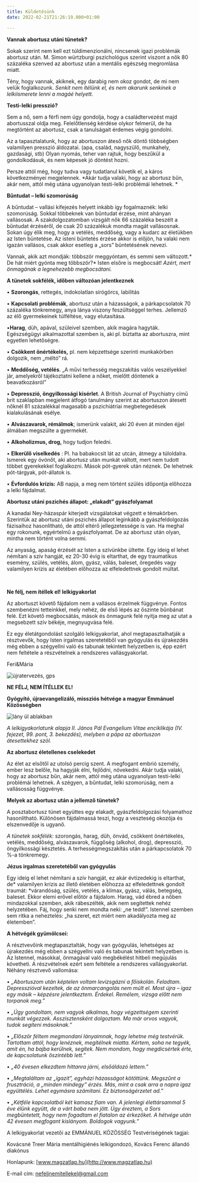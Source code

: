 ```yaml
---
title: Küldetésünk
date: 2022-02-21T21:26:19.000+01:00

---
```

**Vannak abortusz utáni tünetek?**<br>

Sokak szerint nem kell ezt túldimenzionálni, nincsenek igazi problémák abortusz után. M. Simon würtzburgi pszichológus szerint viszont a nők 80 százaléka szenved az abortusz után a mentális egészség megromlása miatt. <br>

Tény, hogy vannak, akiknek, egy darabig nem okoz gondot, de mi nem velük foglalkozunk. _Senkit nem ítélünk el, és nem akarunk senkinek a lelkiismerete lenni a magáé helyett._<br>

**Testi-lelki presszió?**<br>

Sem a nő, sem a férfi nem úgy gondolja, hogy a családtervezést majd abortusszal oldja meg. Felelőtlenség kérdése olykor felmerül, de ha megtörtént az abortusz, csak a tanulságait érdemes végig gondolni.<br>

Az a tapasztalatunk, hogy az abortuszon áteső nők döntő többségben valamilyen presszió áldozatai. (apa, család, nagyszülő, munkahely, gazdasági, stb) Olyan nyomás, teher van rajtuk, hogy beszűkül a gondolkodásuk, és nem képesek jó döntést hozni.<br>

Persze attól még, hogy tudva vagy tudatlanul követik el, a káros következményei megjelennek. *Akár tudja valaki, hogy az abortusz bűn, akár nem, attól még utána ugyanolyan testi-lelki problémái lehetnek. *<br>

**Bűntudat – lelki szomorúság**<br>

A bűntudat – vallási kifejezés helyett inkább így fogalmaznék: lelki szomorúság. Sokkal többeknek van bűntudat érzése, mint ahányan vallásosak. A szakdolgozatomban vizsgált nők 66 százaléka beszélt a bűntudat érzéséről, de csak 20 százalékuk mondta magát vallásosnak. Sokan úgy élik meg, hogy a vetélés, meddőség, vagy a kudarc az életükben az Isten büntetése. Az isteni büntetés érzése akkor is előjön, ha valaki nem igazán vallásos, csak akkor esetleg a „sors” büntetésének nevezi. <br>

Vannak, akik azt mondják: többször meggyóntam, és semmi sem változott.* De hát miért gyónta meg többször?* Isten elsőre is megbocsát! _Azért, mert_ _önmagának a legnehezebb megbocsátani._<br>

**A tünetek sokfélék, időben változóan jelentkeznek**<br>

• **Szorongás**, rettegés, indokolatlan sírógörcs, labilitás<br>

• **Kapcsolati problémák**, abortusz után a házasságok, a párkapcsolatok 70 százaléka tönkremegy, anya lánya viszony feszültséggel terhes. Jellemző az élő gyermekeinek túlféltése, vagy elutasítása.<br>

•**Harag**, düh, apával, szüleivel szemben, akik magára hagyták. Egészségügyi alkalmazottal szemben is, aki pl. biztatta az abortuszra, mint egyetlen lehetőségre.<br>

• **Csökkent önértékelés,** pl. nem képzettsége szerinti munkakörben dolgozik, nem „méltó” rá.<br>

• **Meddőség, vetélés**. „A művi terhesség megszakítás valós veszélyekkel jár, amelyekről tájékoztatni kellene a nőket, mielőtt döntenek a beavatkozásról”<br>

• **Depresszió, öngyilkossági kísérlet**. A British Journal of Psychiatry című brit szaklapban megjelent átfogó tanulmány szerint az abortuszon átesett nőknél 81 százalékkal magasabb a pszichiátriai megbetegedések kialakulásának esélye. <br>

• **Alvászavarok, rémálmok**; ismerünk valakit, aki 20 éven át minden éjjel álmában megszülte a gyermekét. <br>

• **Alkoholizmus, drog,** hogy tudjon feledni.<br>

• **Elkerülő viselkedés** : Pl. ha babakocsit lát az utcán, átmegy a túloldalra. Ismerek egy óvónőt, aki abortusz után munkát váltott, mert nem tudott többet gyerekekkel foglalkozni. Mások pót-gyerek után néznek. De lehetnek pót-tárgyak, pót-állatok is.

• **Évfordulós krízis:** AB napja, a meg nem történt szülés időpontja előhozza a lelki fájdalmat.

**Abortusz utáni pszichés állapot: „elakadt” gyászfolyamat**<br>

A kanadai Ney-házaspár kiterjedt vizsgálatokat végzett e témakörben. Szerintük az abortusz utáni pszichés állapot leginkább a gyászfeldolgozás fázisaihoz hasonlítható, de attól eltérő jellegzetessége is van. Ha meghal egy rokonunk, egyértelmű a gyászfolyamat. De az abortusz után olyan, mintha nem történt volna semmi. <br>

Az anyaság, apaság érzését az Isten a szívünkbe ültette. Egy ideig el lehet némítani a szív hangját, ez 20-30 évig is eltarthat, de egy traumatikus esemény, szülés, vetélés, álom, gyász, válás, baleset, öregedés vagy valamilyen krízis az életében előhozza az elfeledettnek gondolt múltat.

<br>

**Ne félj, nem ítéllek el! lelkigyakorlat**<br>

Az abortuszt követő fájdalom nem a vallásos érzelmek függvénye. Fontos szembenézni tetteinkkel, mely nehéz, de első lépés az őszinte bűnbánat felé. Ezt követő megbocsátás, mások és önmagunk felé nyitja meg az utat a megsebzett szív békéje, megnyugvása felé.<br>

Ez egy életátgondolást szolgáló lelkigyakorlat, ahol megtapasztalhatják a résztvevők, hogy Isten irgalmas szeretetéből van gyógyulás és újrakezdés még ebben a szégyellni való és tabunak tekintett helyzetben is, épp ezért nem feltétele a részvételnek a rendszeres vallásgyakorlat.<br>

Feri&Mária <br>

![újratervezés, gps](/images/ujratervezes-gps.jpg)

**NE FÉLJ, NEM ÍTÉLLEK EL!**<br>

**Gyógyító, újraevangelizáló, missziós hétvége a magyar Emmánuel Közösségben**<br>

![lány ül ablakban](/images/lany-ablak.jpg)

_A lelkigyakorlatunk alapja II. János Pál Evangelium Vitae enciklikája (IV. fejezet, 99. pont, 3. bekezdés), melyben a pápa az abortuszon átesettekhez szól._

**Az abortusz életellenes cselekedet** 

Az élet az elsőtől az utolsó percig szent. A megfogant embrió személy, ember lesz belőle, ha hagyják élni, fejlődni, növekedni. Akár tudja valaki, hogy az abortusz bűn, akár nem, attól még utána ugyanolyan testi-lelki problémái lehetnek. A szégyen, a bűntudat, lelki szomorúság, nem a vallásosság függvénye.<br>

**Melyek az abortusz után a jellemző tünetek?**<br>

A posztabortusz tünet együttes egy elakadt, gyászfeldolgozási folyamathoz hasonlítható. Különösen fájdalmassá teszi, hogy a veszteség okozója és elszenvedője is ugyanő.<br>

_A tünetek sokfélék:_ szorongás, harag, düh, önvád, csökkent önértékelés, vetélés, meddőség, alvászavarok, függőség (alkohol, drog), depresszió, öngyilkossági késztetés. A terhességmegszakítás után a párkapcsolatok 70 %-a tönkremegy. <br>

**Jézus irgalmas szeretetéből van gyógyulás**<br>

Egy ideig el lehet némítani a szív hangját, ez akár évtizedekig is eltarthat, de* valamilyen krízis az illető életében előhozza az elfeledettnek gondolt traumát: *várandóság, szülés, vetélés, a klimax, gyász, válás, betegség, baleset. Ekkor elemi erővel előtör a fájdalom. Harag, vád ébred a nőben mindazokkal szemben, akik rábeszélték, akik nem segítettek nehéz helyzetében. Fáj, hogy senki nem mondta neki: „ne tedd!”. Istennel szemben sem ritka a neheztelés: „ha szeret, ezt miért nem akadályozta meg az életemben”.<br>

**A hétvégék gyümölcsei:**<br>

A résztvevőink megtapasztalták, hogy van gyógyulás, lehetséges az újrakezdés még ebben a szégyellni való és tabunak tekintett helyzetben is. Az Istennel, másokkal, önmagával való megbékélést hitbeli megújulás követheti. A részvételnek ezért sem feltétele a rendszeres vallásgyakorlat. Néhány résztvevő vallomása:<br>

• _„Abortuszom után képtelen voltam levizsgázni a főiskolán. Feladtam. Depresszióval kezeltek, de az önmarcangolás nem múlt el. Most újra – igaz egy másik – képzésre jelentkeztem. Érdekel. Remélem, vizsga előtt nem torpanok meg.”_<br>

• _„Úgy gondoltam, nem vagyok alkalmas, hogy végzettségem szerinti munkát végezzek. Asszisztensként dolgoztam. Ma már orvos vagyok, tudok segíteni másoknak.”_<br>

• _„Először féltem megmondani lányaimnak, hogy lehetne még testvérük. Tartottam attól, hogy lenéznek, megítélnek miatta. Kértem, soha ne tegyék, amit én, ha bajba kerülnek, segítek. Nem mondom, hogy megdicsértek érte, de kapcsolatunk őszintébb lett.”_<br>

• _„40 évesen elkezdtem hittanra járni, elsőáldozó lettem.”_<br>

• _„Megtaláltam az „igazit”, egyházi házasságot kötöttünk. Megszűnt a frusztráció, a „minden mindegy” érzés. Más, mint a csak arra a napra igaz együttélés. Lehet egymásra számítani. Ez biztonságérzetet ad.”_<br>

• _„Kétféle kapcsolatból két kamasz fiam van. A jelenlegi élettársammal 5 éve élünk együtt, de a várt baba nem jött. Úgy éreztem, a Sors megbüntetett, hogy nem fogadtam el fiatalon az érkezőket. A hétvége után 42 évesen megfogant kislányom. Boldogok vagyunk.”_

A lelkigyakorlat vezetői az EMMÁNUEL KÖZÖSSÉG Testvériségének tagjai:<br>

Kovácsné Treer Mária mentálhigiénés lelkigondozó, Kovács Ferenc állandó diakónus<br>

Honlapunk: [www.magzatlap.hu](http://www.magzatlap.hu)

E-mail cím: [nefeljnemitellekel@gmail.com](mailto:nefeljnemitellekel@gmail.com)